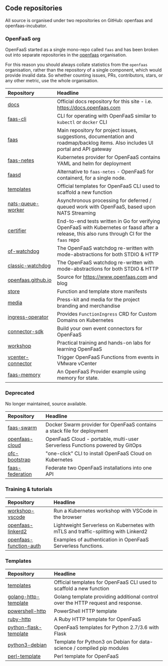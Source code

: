 ## Code repositories

All source is organised under two repositories on GitHub: openfaas and openfaas-incubator.

### OpenFaaS org

OpenFaaS started as a single mono-repo called `faas` and has been broken out into separate repositories in the [openfaas](https://github.com/openfaas/) organisation.

For this reason you should always collate statistics from the `openfaas` organisation, rather than the repository of a single component, which would provide invalid data. So whether counting issues, PRs, contributors, stars, or any other metric, use the whole organisation.

| Repository        | Headline                         |
|:------------------|:---------------------------------|
| [docs](https://github.com/openfaas/docs)              | Official docs repository for this site - i.e. https://docs.openfaas.com             |
| [faas-cli](https://github.com/openfaas/faas-cli)          | CLI for operating with OpenFaaS similar to `kubectl` or `docker` CLI    |
| [faas](https://github.com/openfaas/faas)              | Main repository for project issues, suggestions, documentation and roadmap/backlog items. Also includes UI portal and API gateway |
| [faas-netes](https://github.com/openfaas/faas-netes)        | Kubernetes provider for OpenFaaS contains YAML and helm for deployment |
| [faasd](https://github.com/openfaas/faasd)              | Alternative to `faas-netes` - OpenFaaS for containerd, for a single node. |
| [templates](https://github.com/openfaas/templates)         | Official templates for OpenFaaS CLI used to scaffold a new function |
| [nats-queue-worker](https://github.com/openfaas/nats-queue-worker) | Asynchronous processing for deferred / queued work with OpenFaaS, based upon NATS Streaming |
| [certifier](https://github.com/openfaas/certifier)         | End-to-end tests written in Go for verifying OpenFaaS with Kubernetes or faasd after a release, this also runs through CI for the `faas` repo |
| [of-watchdog](https://github.com/openfaas/of-watchdog)              | The OpenFaaS watchdog re-written with mode-abstractions for both STDIO & HTTP |
| [classic-watchdog](https://github.com/openfaas/of-watchdog)              | The OpenFaaS watchdog re-written with mode-abstractions for both STDIO & HTTP |
| [openfaas.github.io](https://github.com/openfaas/openfaas.github.io)               | Source for https://www.openfaas.com and blog |
| [store](https://github.com/openfaas/store)             | Function and template store manifests |
| [media](https://github.com/openfaas/media)             | Press-kit and media for the project branding and merchandise             |
| [ingress-operator](https://github.com/openfaas/ingress-operator/) | Provides `FunctionIngress` CRD for Custom Domains on Kubernetes |
| [connector-sdk](https://github.com/openfaas/connector-sdk)         | Build your own event connectors for OpenFaaS |
| [workshop](https://github.com/openfaas/workshop)             | Practical training and hands-on labs for learning OpenFaaS |
| [vcenter-connector](https://github.com/openfaas-incubator/vcenter-connector) | Trigger OpenFaaS Functions from events in VMware vCenter |
| [faas-memory](https://github.com/openfaas-incubator/faas-memory) | An OpenFaaS Provider example using memory for state. |

### Deprecated

No longer maintained, source available.

| Repository        | Headline                         |
|:------------------|:---------------------------------|
| [faas-swarm](https://github.com/openfaas/faas-swarm)        | Docker Swarm provider for OpenFaaS contains a stack file for deployment |
| [openfaas-cloud](https://github.com/openfaas/openfaas-cloud)        | OpenFaaS Cloud - portable, multi-user Serverless Functions powered by GitOps |
| [ofc-bootstrap](https://github.com/openfaas/ofc-bootstrap) | "one-click" CLI to install OpenFaaS Cloud on Kubernetes |
| [faas-federation](https://github.com/openfaas-incubator/faas-federation) | Federate two OpenFaaS installations into one API |

### Training & tutorials

| Repository        | Headline                         |
|:------------------|:---------------------------------|
| [workshop-vscode](https://github.com/openfaas/workshop-vscode) | Run a Kubernetes workshop with VSCode in the browser |
| [openfaas-linkerd2](https://github.com/openfaas/openfaas-linkerd2) | Lightweight Serverless on Kubernetes with mTLS and traffic-splitting with Linkerd2 |
| [openfaas-function-auth](https://github.com/openfaas-incubator/openfaas-function-auth) | Examples of authentication in OpenFaaS Serverless functions. |

### Templates

| Repository        | Headline                         |
|:------------------|:---------------------------------|
| [templates](https://github.com/openfaas/templates)         | Official templates for OpenFaaS CLI used to scaffold a new function |
| [golang-http-template](https://github.com/openfaas/golang-http-template) | Golang template providing additional control over the HTTP request and response.|
| [powershell-http](https://github.com/openfaas-incubator/powershell-http-template) | PowerShell HTTP template |
| [ruby-http](https://github.com/openfaas-incubator/ruby-http) | A Ruby HTTP template for OpenFaaS |
| [python-flask-template](https://github.com/openfaas/python-flask-template) | OpenFaaS templates for Python 2.7/3.6 with Flask |
| [python3-debian](https://github.com/openfaas-incubator/python3-debian) | Template for Python3 on Debian for data-science / compiled pip modules |
| [perl-template](https://github.com/openfaas-incubator/perl-template) | Perl template for OpenFaaS |

